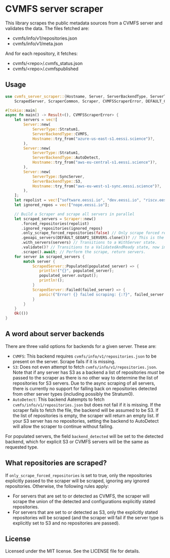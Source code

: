 # CVMFS server scraper

This library scrapes the public metadata sources from a CVMFS server and validates the data. The files fetched are:

- cvmfs/info/v1/repositories.json
- cvmfs/info/v1/meta.json

And for each repository, it fetches:

- cvmfs/\<repo\>/.cvmfs_status.json
- cvmfs/\<repo\>/.cvmfspublished

## Usage

```rust
use cvmfs_server_scraper::{Hostname, Server, ServerBackendType, ServerType,
    ScrapedServer, ScraperCommon, Scraper, CVMFSScraperError, DEFAULT_GEOAPI_SERVERS};

#[tokio::main]
async fn main() -> Result<(), CVMFSScraperError> {
    let servers = vec![
        Server::new(
            ServerType::Stratum1,
            ServerBackendType::CVMFS,
            Hostname::try_from("azure-us-east-s1.eessi.science")?,
        ),
        Server::new(
            ServerType::Stratum1,
            ServerBackendType::AutoDetect,
            Hostname::try_from("aws-eu-central-s1.eessi.science")?,
        ),
        Server::new(
            ServerType::SyncServer,
            ServerBackendType::S3,
            Hostname::try_from("aws-eu-west-s1-sync.eessi.science")?,
        ),
    ];
    let repolist = vec!["software.eessi.io", "dev.eessi.io", "riscv.eessi.io"];
    let ignored_repos = vec!["nope.eessi.io"];

    // Build a Scraper and scrape all servers in parallel
    let scraped_servers = Scraper::new()
       .forced_repositories(repolist)
       .ignored_repositories(ignored_repos)
       .only_scrape_forced_repositories(false) // Only scrape forced repositories if true, overrides ignored_repositories
       .geoapi_servers(DEFAULT_GEOAPI_SERVERS.clone())? // This is the default list
       .with_servers(servers) // Transitions to a WithServer state.
       .validate()? // Transitions to a ValidatedAndReady state, now immutable.
       .scrape().await; // Perform the scrape, return servers.
    for server in scraped_servers {
        match server {
            ScrapedServer::Populated(populated_server) => {
               println!("{}", populated_server);
               populated_server.output();
               println!();
            }
            ScrapedServer::Failed(failed_server) => {
               panic!("Error! {} failed scraping: {:?}", failed_server.hostname, failed_server.error);
            }
        }
    }
    Ok(())
}
```

## A word about server backends

There are three valid options for backends for a given server. These are:

- `CVMFS`: This backend requires `cvmfs/info/v1/repositories.json` to be present on the server. Scrape fails if it is missing.
- `S3`: Does not even attempt to fetch `cvmfs/info/v1/repositories.json`. Note that if any server has S3 as a backend a list of repositories *must* be passed to the scraper as there is no other way to determine the list of repositories for S3 servers. Due to the async scraping of all servers, there is currently no support for falling back on repositories detected from other server types (including possibly the Stratum0).
- `AutoDetect`: This backend Aatempts to fetch `cvmfs/info/v1/repositories.json` but does not fail if it is missing. If the scraper fails to fetch the file, the backend will be assumed to be S3. If the list of repositories is empty, the scraper will return an empty list. If your S3 server has no repositories, setting the backend to AutoDetect will allow the scraper to continue without failing.

For populated servers, the field `backend_detected` will be set to the detected backend, which for explicit S3 or CVMFS servers will be the same as requested type.

## What repositories are scraped?

If `only_scrape_forced_repositories` is set to true, only the repositories explicitly passed to the scraper will be scraped, ignoring any ignored repositories. Otherwise, the following rules apply:

- For servers that are set to or detected as CVMFS, the scraper will scrape the union of the detected and configurations explicitly stated repositories.
- For servers that are set to or detected as S3, only the explicitly stated repositories will be scraped (and the scraper will fail if the server type is explicitly set to S3 and no repositories are passed).

## License

Licensed under the MIT license. See the LICENSE file for details.
